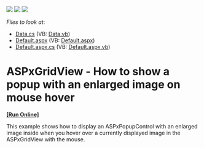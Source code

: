 <!-- default badges list -->
![](https://img.shields.io/endpoint?url=https://codecentral.devexpress.com/api/v1/VersionRange/128535491/13.1.6%2B)
[![](https://img.shields.io/badge/Open_in_DevExpress_Support_Center-FF7200?style=flat-square&logo=DevExpress&logoColor=white)](https://supportcenter.devexpress.com/ticket/details/E4872)
[![](https://img.shields.io/badge/📖_How_to_use_DevExpress_Examples-e9f6fc?style=flat-square)](https://docs.devexpress.com/GeneralInformation/403183)
<!-- default badges end -->
<!-- default file list -->
*Files to look at*:

* [Data.cs](./CS/Solution/Data.cs) (VB: [Data.vb](./VB/Solution/Data.vb))
* [Default.aspx](./CS/Solution/Default.aspx) (VB: [Default.aspx](./VB/Solution/Default.aspx))
* [Default.aspx.cs](./CS/Solution/Default.aspx.cs) (VB: [Default.aspx.vb](./VB/Solution/Default.aspx.vb))
<!-- default file list end -->
# ASPxGridView - How to show a popup with an enlarged image on mouse hover
<!-- run online -->
**[[Run Online]](https://codecentral.devexpress.com/e4872/)**
<!-- run online end -->


<p>This example shows how to display an ASPxPopupControl with an enlarged image inside when you hover over a currently displayed image in the ASPxGridView with the mouse.</p>

<br/>


